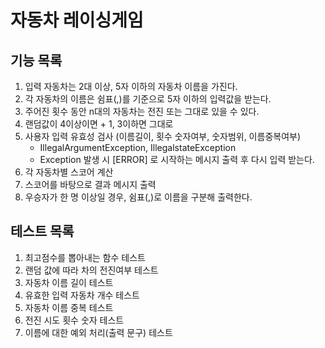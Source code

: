 # 자동차 레이싱게임

## 기능 목록
1. 입력 자동차는 2대 이상, 5자 이하의 자동차 이름을 가진다.
2. 각 자동차의 이름은 쉼표(,)를 기준으로 5자 이하의 입력값을 받는다.
3. 주어진 횟수 동안 n대의 자동차는 전진 또는 그대로 있을 수 있다.
4. 랜덤값이 4이상이면 + 1, 3이하면 그대로 
5. 사용자 입력 유효성 검사 (이름길이, 횟수 숫자여부, 숫자범위, 이름중복여부)
    - IllegalArgumentException, IllegalstateException
    - Exception 발생 시 [ERROR] 로 시작하는 메시지 출력 후 다시 입력 받는다. 
6. 각 자동차별 스코어 계산
7. 스코어를 바탕으로 결과 메시지 출력
8. 우승자가 한 명 이상일 경우, 쉼표(,)로 이름을 구분해 출력한다.

## 테스트 목록
1. 최고점수를 뽑아내는 함수 테스트
2. 랜덤 값에 따라 차의 전진여부 테스트
3. 자동차 이름 길이 테스트
4. 유효한 입력 자동차 개수 테스트
5. 자동차 이름 중복 테스트
6. 전진 시도 횟수 숫자 테스트
7. 이름에 대한 예외 처리(출력 문구) 테스트
